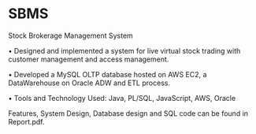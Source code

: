 # SBMS
Stock Brokerage Management System

• Designed and implemented a system for live virtual stock trading with customer management and access management.

• Developed a MySQL OLTP database hosted on AWS EC2, a DataWarehouse on Oracle ADW and ETL process.

• Tools and Technology Used: Java, PL/SQL, JavaScript, AWS, Oracle

Features, System Design, Database design and SQL code can be found in Report.pdf.
